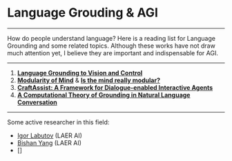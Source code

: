 # Language Grouding & AGI
***
How do people understand language? 
Here is a reading list for Language Grounding and some related topics. Although these works have not draw much attention yet, I believe they are important and indispensable for AGI.
***
1. [**Language Grounding to Vision and Control**](https://katefvision.github.io/LanguageGrounding/)
2. [**Modularity of Mind**](https://plato.stanford.edu/entries/modularity-mind/#WhatMentModu) & [**Is the mind really modular?**](http://www.subcortex.com/PrinzModularity.pdf)
3. [**CraftAssist: A Framework for Dialogue-enabled Interactive Agents**](https://arxiv.org/abs/1907.08584)
4. [**A Computational Theory of Grounding in Natural Language Conversation**](https://apps.dtic.mil/dtic/tr/fulltext/u2/a289894.pdf)

***
Some active researcher in this field:

* [Igor Labutov](https://igorlabutov.com) (LAER AI) 
* [Bishan Yang](http://www.cs.cmu.edu/~bishan/) (LAER AI)
* []
